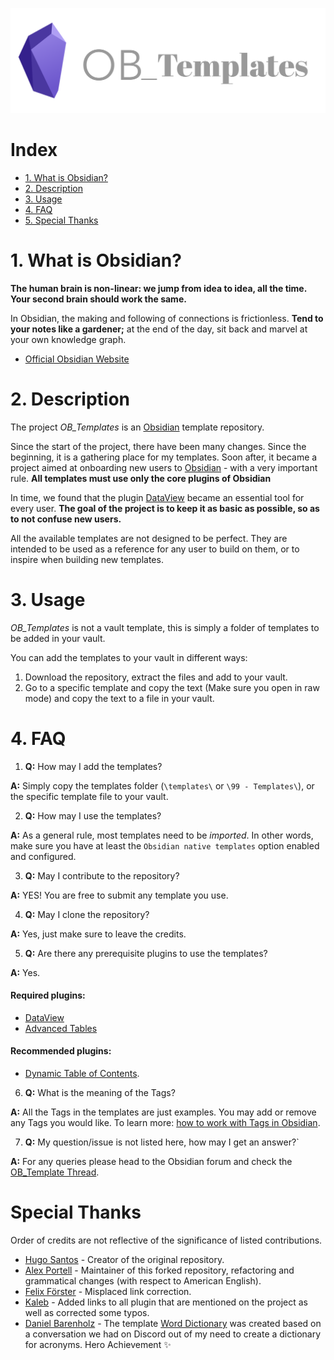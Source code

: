 ![ob_Templates](logo.png)

# Index
- [1. What is Obsidian?](#1-what-is-obsidian)
- [2. Description](#2-description)
- [3. Usage](#3-usage)
- [4. FAQ](#4-faq)
- [5. Special Thanks](#5-special-thanks)

# 1. What is Obsidian?
**The human brain is non-linear: we jump from idea to idea, all the time. Your second brain should work the same.**

In Obsidian, the making and following of connections is frictionless. **Tend to your notes like a gardener;** at the end of the day, sit back and marvel at your own knowledge graph.

- [Official Obsidian Website](https://obsidian.md)

# 2. Description
The project *OB_Templates* is an <a href="https://obsidian.md/">Obsidian</a> template repository.

Since the start of the project, there have been many changes. Since the beginning, it is a gathering place for my templates. Soon after, it became a project aimed at onboarding new users to <a href="https://obsidian.md/">Obsidian</a> - with a very important rule. **All templates must use only the core plugins of Obsidian**

In time, we found that the plugin <a href="https://github.com/blacksmithgu/obsidian-dataview">DataView</a> became an essential tool for every user. **The goal of the project is to keep it as basic as possible, so as to not confuse new users.**

All the available templates are not designed to be perfect. They are intended to be used as a reference for any user to build on them, or to inspire when building new templates.

# 3. Usage
*OB_Templates* is not a vault template, this is simply a folder of templates to be added in your vault. 

You can add the templates to your vault in different ways:
1. Download the repository, extract the files and add to your vault.
2. Go to a specific template and copy the text (Make sure you open in raw mode) and copy the text to a file in your vault.

# 4. FAQ
1. **Q:** How may I add the templates?

**A:** Simply copy the templates folder (`\templates\` or `\99 - Templates\`), or the specific template file to your vault.

2. **Q:** How may I use the templates?

**A:** As a general rule, most templates need to be *imported*. In other words, make sure you have at least the `Obsidian native templates` option enabled and configured.

3. **Q:** May I contribute to the repository?

**A:** YES! You are free to submit any template you use.

4. **Q:** May I clone the repository?

**A:** Yes, just make sure to leave the credits.

5. **Q:** Are there any prerequisite plugins to use the templates?

**A:** Yes.

#### Required plugins:
  - <a href="https://github.com/blacksmithgu/obsidian-dataview">DataView</a>
  - <a href="https://github.com/tgrosinger/advanced-tables-obsidian">Advanced Tables</a>

#### Recommended plugins: 
  - <a href="https://github.com/Aidurber/obsidian-plugin-dynamic-toc">Dynamic Table of Contents</a>.

6. **Q:** What is the meaning of the Tags?

**A:** All the Tags in the templates are just examples. You may add or remove any Tags you would like. To learn more: <a href="https://help.obsidian.md/How+to/Working+with+tags">how to work with Tags in Obsidian</a>.

7. **Q:** My question/issue is not listed here, how may I get an answer?`

**A:** For any queries please head to the Obsidian forum and check the <a href="https://forum.obsidian.md/t/obsidian-notes-template/28940">OB_Template Thread</a>.

# Special Thanks
Order of credits are not reflective of the significance of listed contributions.

- <a href="https://github.com/llZektorll">Hugo Santos</a> - Creator of the original repository.
- <a href="https://github.com/portellam">Alex Portell</a> - Maintainer of this forked repository, refactoring and grammatical changes (with respect to American English).
- <a href="https://github.com/FeFoe">Felix Förster</a> - Misplaced link correction.
- <a href="https://github.com/kaleblub">Kaleb</a> - Added links to all plugin that are mentioned on the project as well as corrected some typos.
- <a href="https://github.com/dbarenholz">Daniel Barenholz</a> - The template <a href="https://github.com/llZektorll/OB_Template/blob/main/0A_Templates/0A_17_WordDictionary/0A_17_1_WordDictionary.md">Word Dictionary</a> was created based on a conversation we had on Discord out of my need to create a dictionary for acronyms. Hero Achievement ✨